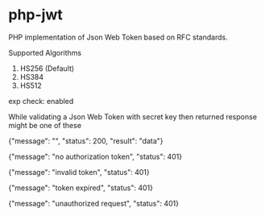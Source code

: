 # php-jwt

PHP implementation of Json Web Token based on RFC standards.

Supported Algorithms
1.  HS256 (Default)
2.  HS384
3.  HS512

exp check: enabled

While validating a Json Web Token with secret key then returned response might be one of these

{"message": "", "status": 200, "result": "data"}

{"message": "no authorization token", "status": 401}

{"message": "invalid token", "status": 401}

{"message": "token expired", "status": 401}

{"message": "unauthorized request", "status": 401}
